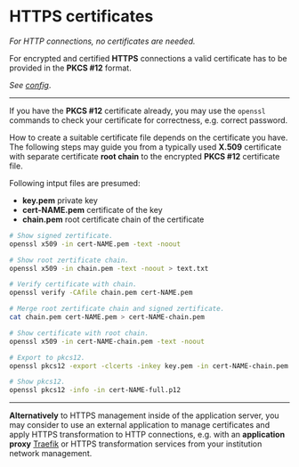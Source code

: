 # HTTPS certificates

*For HTTP connections, no certificates are needed.*

For encrypted and certified **HTTPS** connections a valid certificate has to be provided in the **PKCS #12** format.

*See [config](config.md)*.

***

If you have the **PKCS #12** certificate already, you may use the `openssl` commands to check your certificate for correctness, e.g. correct password.

How to create a suitable certificate file depends on the certificate you have. The following steps may guide you from a typically used **X.509** certificate with separate certificate **root chain** to the encrypted **PKCS #12** certificate file.


Following intput files are presumed:
- **key.pem** private key
- **cert-NAME.pem** certificate of the key
- **chain.pem** root certificate chain of the certificate


```bash
# Show signed zertificate.
openssl x509 -in cert-NAME.pem -text -noout

# Show root zertificate chain.
openssl x509 -in chain.pem -text -noout > text.txt

# Verify certificate with chain.
openssl verify -CAfile chain.pem cert-NAME.pem

# Merge root zertificate chain and signed zertificate.
cat chain.pem cert-NAME.pem > cert-NAME-chain.pem

# Show certificate with root chain.
openssl x509 -in cert-NAME-chain.pem -text -noout

# Export to pkcs12.
openssl pkcs12 -export -clcerts -inkey key.pem -in cert-NAME-chain.pem -out cert-NAME-full.p12 -name "Name"

# Show pkcs12.
openssl pkcs12 -info -in cert-NAME-full.p12
```


***

**Alternatively** to HTTPS management inside of the application server, you may consider to use an external application to manage certificates and apply HTTPS transformation to HTTP connections, e.g. with an **application proxy** [Traefik](https://doc.traefik.io/traefik/) or HTTPS transformation services from your institution network management.